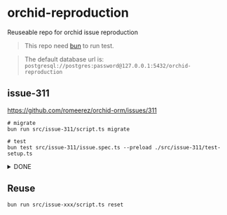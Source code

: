 # orchid-reproduction

Reuseable repo for orchid issue reproduction

> This repo need [bun](https://bun.sh/) to run test.

> The default database url is: `postgresql://postgres:password@127.0.0.1:5432/orchid-reproduction`

## issue-311

https://github.com/romeerez/orchid-orm/issues/311

```shell
# migrate
bun run src/issue-311/script.ts migrate

# test
bun test src/issue-311/issue.spec.ts --preload ./src/issue-311/test-setup.ts
```

<details>
<summary>DONE</summary>

## issue-247

https://github.com/romeerez/orchid-orm/issues/247

```shell
# migrate
bun run src/issue-247/script.ts migrate

# test
bun test src/issue-247/issue.spec.ts --preload ./src/issue-247/test-setup.ts
```

## issue-242

https://github.com/romeerez/orchid-orm/issues/242

```shell
# migrate
bun run src/issue-242/script.ts migrate

# test
bun test src/issue-242/issue.spec.ts --preload ./src/issue-242/test-setup.ts
```

## issue-222

https://github.com/romeerez/orchid-orm/issues/222

```shell
# migrate
bun run src/issue-222/script.ts migrate

# test
bun test src/issue-222/issue.spec.ts --preload ./src/issue-222/test-setup.ts
```

</details>

## Reuse

```shell
bun run src/issue-xxx/script.ts reset
```
